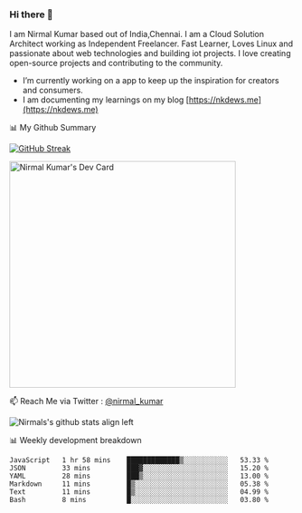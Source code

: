 ### Hi there 👋

 I am Nirmal Kumar based out of India,Chennai. I am a Cloud Solution Architect working as Independent Freelancer. Fast Learner, Loves Linux and passionate about web technologies and building iot projects. I love creating open-source projects and contributing to the community.

- I’m currently working on a app to keep up the inspiration for creators and consumers.
- I am documenting my learnings on my blog [https://nkdews.me](https://nkdews.me)


📊 My Github Summary

[![GitHub Streak](https://github-readme-streak-stats.herokuapp.com?user=nk-gears&theme=dark&hide_border=true&date_format=M%20j%5B%2C%20Y%5D)](https://git.io/streak-stats)

<a href="https://app.daily.dev/nirmal_kumar"><img src="https://api.daily.dev/devcards/a16cfcf02d384b16b41de71ce4d1d811.png?r=8ve" width="400" alt="Nirmal Kumar's Dev Card"/></a>

📫 Reach Me via  Twitter : [@nirmal_kumar](https://twitter.com/nirmal_kumar)

![Nirmals's github stats align left](https://github-readme-stats.vercel.app/api?username=nk-gears&show_icons=true)


📊 Weekly development breakdown

<!--START_SECTION:waka-->

```text
JavaScript   1 hr 58 mins    █████████████▒░░░░░░░░░░░   53.33 %
JSON         33 mins         ███▓░░░░░░░░░░░░░░░░░░░░░   15.20 %
YAML         28 mins         ███▒░░░░░░░░░░░░░░░░░░░░░   13.00 %
Markdown     11 mins         █▒░░░░░░░░░░░░░░░░░░░░░░░   05.38 %
Text         11 mins         █▒░░░░░░░░░░░░░░░░░░░░░░░   04.99 %
Bash         8 mins          █░░░░░░░░░░░░░░░░░░░░░░░░   03.80 %
```

<!--END_SECTION:waka-->



